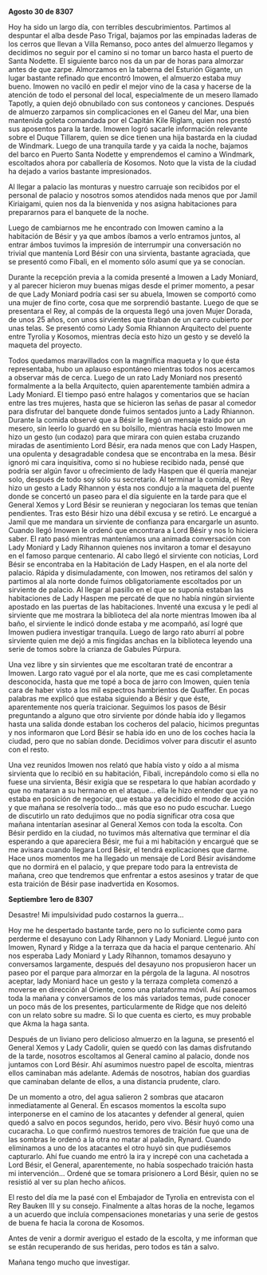 **Agosto 30 de 8307**

Hoy ha sido un largo día, con terribles descubrimientos.
Partimos al despuntar el alba desde Paso Trigal, bajamos por las empinadas laderas de los cerros que llevan a Villa Remanso, poco antes del almuerzo llegamos y decidimos no seguir por el camino si no tomar un barco hasta el puerto de Santa Nodette. El siguiente barco nos da un par de horas para almorzar antes de que zarpe. Almorzamos en la taberna del Esturión Gigante, un lugar bastante refinado que encontró Imowen, el almuerzo estaba muy bueno. Imowen no vaciló en pedir el mejor vino de la casa y hacerse de la atención de todo el personal del local, especialmente de un mesero llamado Tapotly, a quien dejó obnubilado con sus contoneos y canciones.
Después de almuerzo zarpamos sin complicaciones en el Ganeu del Mar, una bien mantenida goleta comandada por el Capitán Kile Riglam, quien nos prestó sus aposentos para la tarde. Imowen logró sacarle información relevante sobre el Duque Tillarem, quien se dice tienen una hija bastarda en la ciudad de Windmark.
Luego de una tranquila tarde y ya caida la noche, bajamos del barco en Puerto Santa Nodette y emprendemos el camino a Windmark, escoltados ahora por caballería de Kosomos. Noto que la vista de la ciudad ha dejado a varios bastante impresionados.

Al llegar a palacio las monturas y nuestro carruaje son recibidos por el personal de palacio y nosotros somos atendidos nada menos que por Jamil Kiriaigami, quien nos da la bienvenida y nos asigna habitaciones para prepararnos para el banquete de la noche.

Luego de cambiarnos me he encontrado con Imowen camino a la habitación de Bésir y ya que ambos íbamos a verlo entramos juntos, al entrar ámbos tuvimos la impresión de interrumpir una conversación no trivial que mantenía Lord Bésir con una sirvienta, bastante agraciada, que se presentó como Fibali, en el momento sólo asumí que ya se conocían.

Durante la recepción previa a la comida presenté a Imowen a Lady Moniard, y al parecer hicieron muy buenas migas desde el primer momento, a pesar de que Lady Moniard podría casi ser su abuela, Imowen se comportó como una mujer de fino corte, cosa que me sorprendió bastante. Luego de que se presentara el Rey, al compás de la orquesta llegó una joven Mujer Dorada, de unos 25 años, con unos sirvientes que tiraban de un carro cubierto por unas telas. Se presentó como Lady Somia Rhiannon Arquitecto del puente entre Tyrolia y Kosomos, mientras decía esto hizo un gesto y se develó la maqueta del proyecto.

Todos quedamos maravillados con la magnífica maqueta y lo que ésta representaba, hubo un aplauso espontáneo mientras todos nos acercamos a observar más de cerca.
Luego de un rato Lady Moniard nos presentó formalmente a la bella Arquitecto, quien aparentemente también admira a Lady Moniard. El tiempo pasó entre halagos y comentarios que se hacían entre las tres mujeres, hasta que se hicieron las señas de pasar al comedor para disfrutar del banquete donde fuimos sentados junto a Lady Rhiannon.
Durante la comida observé que a Bésir le llegó un mensaje traido por un mesero, sin leerlo lo guardó en su bolsillo, mientras hacía esto Imowen me hizo un gesto (un codazo) para que mirara con quien estaba cruzando miradas de asentimiento Lord Bésir, era nada menos que con Lady Haspen, una opulenta y desagradable condesa que se encontraba en la mesa. Bésir ignoró mi cara inquisitiva, como si no hubiese recibido nada, pensé que podría ser algún favor u ofrecimiento de lady Haspen que él quería manejar solo, después de todo soy sólo su secretario.
Al terminar la comida, el Rey hizo un gesto a Lady Rihannon y ésta nos condujo a la maqueta del puente donde se concertó un paseo para el día siguiente en la tarde para que el General Xemos y Lord Bésir se reunieran y negociaran los temas que tenían pendientes. Tras esto Bésir hizo una débil excusa y se retiró.
Le encargué a Jamil que me mandara un sirviente de confianza para encargarle un asunto. Cuando llegó Imowen le ordenó que encontrara a Lord Bésir y nos lo hiciera saber.
El rato pasó mientras manteníamos una animada conversación con Lady Moniard y Lady Rihannon quienes nos invitaron a tomar el desayuno en el famoso parque centenario.
Al cabo llegó el sirviente con noticias, Lord Bésir se encontraba en la Habitación de Lady Haspen, en el ala norte del palacio. Rápida y disimuladamente, con Imowen, nos retiramos del salón y partimos al ala norte donde fuimos obligatoriamente escoltados por un sirviente de palacio. Al llegar al pasillo en el que se suponía estaban las habitaciones de Lady Haspen me percaté de que no había ningún sirviente apostado en las puertas de las habitaciones. Inventé una excusa y le pedí al sirviente que me mostrara la biblioteca del ala norte mientras Imowen iba al baño, el sirviente le indicó donde estaba y me acompañó, así logré que Imowen pudiera investigar tranquila. Luego de largo rato aburrí al pobre sirviente quien me dejó a mis fingidas anchas en la biblioteca leyendo una serie de tomos sobre la crianza de Gabules Púrpura.

Una vez libre y sin sirvientes que me escoltaran traté de encontrar a Imowen. Largo rato vagué por el ala norte, que me es casi completamente desconocida, hasta que me topé a boca de jarro con Imowen, quien tenía cara de haber visto a los mil espectros hambrientos de Quaffer. En pocas palabras me explicó que estaba siguiendo a Bésir y que éste, aparentemente nos quería traicionar. Seguimos los pasos de Bésir preguntando a alguno que otro sirviente por dónde había ido y llegamos hasta una salida donde estaban los cocheros del palacio, hicimos preguntas y nos informaron que Lord Bésir se había ido en uno de los coches hacia la ciudad, pero que no sabían donde. Decidimos volver para discutir el asunto con el resto.

Una vez reunidos Imowen nos relató que había visto y oído a al misma sirvienta que lo recibió en su habitación, Fibali, increpándolo como si ella no fuese una sirvienta, Bésir exigía que se respetara lo que habían acordado y que no mataran a su hermano en el ataque... ella le hizo entender que ya no estaba en posición de negociar, que estaba ya decidido el modo de acción y que mañana se resolvería todo... más que eso no pudo escuchar.
Luego de discutirlo un rato dedujimos que no podía significar otra cosa que mañana intentarían asesinar al General Xemos con toda la escolta. Con Bésir perdido en la ciudad, no tuvimos más alternativa que terminar el día esperando a que apareciera Bésir, me fui a mi habitación y encargué que se me avisara cuando llegara Lord Bésir, el tendrá explicaciones que darme.
Hace unos momentos me ha llegado un mensaje de Lord Bésir avisándome que no dormirá en el palacio, y que prepare todo para la entrevista de mañana, creo que tendremos que enfrentar a estos asesinos y tratar de que esta traición de Bésir pase inadvertida en Kosomos.

**Septiembre 1ero de 8307**

Desastre! Mi impulsividad pudo costarnos la guerra...

Hoy me he despertado bastante tarde, pero no lo suficiente como para perderme el desayuno con Lady Rihannon y Lady Moniard.
Llegué junto con Imowen, Rynard y Ridge a la terraza que da hacia el parque centenario. Ahí nos esperaba Lady Moniard y Lady Rihannon, tomamos desayuno y conversamos largamente, después del desayuno nos propusieron hacer un paseo por el parque para almorzar en la pérgola de la laguna. Al nosotros aceptar, lady Moniard hace un gesto y la terraza completa comenzó a moverse en dirección al Oriente, como una plataforma móvil. Así paseamos toda la mañana y conversamos de los más variados temas, pude conocer un poco más de los presentes, particularmente de Ridge que nos deleitó con un relato sobre su madre. Si lo que cuenta es cierto, es muy probable que Akma la haga santa.

Después de un liviano pero delicioso almuerzo en la laguna, se presentó el General Xemos y Lady Cadolir, quien se quedó con las damas disfrutando de la tarde, nosotros escoltamos al General camino al palacio, donde nos juntamos con Lord Bésir. Ahí asumimos nuestro papel de escolta, mientras ellos caminaban más adelante. Además de nosotros, habían dos guardias que caminaban delante de ellos, a una distancia prudente, claro.

De un momento a otro, del agua salieron 2 sombras que atacaron inmediatamente al General. En escasos momentos la escolta supo interponerse en el camino de los atacantes y defender al general, quien quedó a salvo en pocos segundos, herido, pero vivo. Bésir huyó como una cucaracha. Lo que confirmó nuestros temores de traición fue que una de las sombras le ordenó a la otra no matar al paladín, Rynard. Cuando eliminamos a uno de los atacantes el otro huyó sin que pudiésemos capturarlo. Ahí fue cuando me entró la ira y increpé con una cachetada a Lord Bésir, el General, aparentemente, no había sospechado traición hasta mi intervención...
Ordené que se tomara prisionero a Lord Bésir, quien no se resistió al ver su plan hecho añicos.

El resto del día me la pasé con el Embajador de Tyrolia en entrevista con el Rey Bauken III y su consejo. Finalmente a altas horas de la noche, legamos a un acuerdo que incluía compensaciones monetarias y una serie de gestos de buena fe hacia la corona de Kosomos.

Antes de venir a dormir averiguo el estado de la escolta, y me informan que se están recuperando de sus heridas, pero todos es tán a salvo.

Mañana tengo mucho que investigar.
